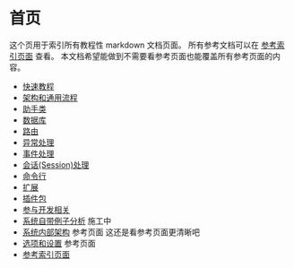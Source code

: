 # 首页

这个页用于索引所有教程性 markdown 文档页面。
所有参考文档可以在 [参考索引页面](ref/index.md) 查看。
本文档希望能做到不需要看参考页面也能覆盖所有参考页面的内容。

- [快速教程](tutorial-quickstart.md)
- [架构和通用流程](tutorial-general.md)
- [助手类](tutorial-helper.md)
- [数据库](tutorial-db.md)
- [路由](tutorial-route.md)
- [异常处理](tutorial-exception.md)
- [事件处理](tutorial-event.md)
- [会话(Session)处理](tutorial-session.md)
- [命令行](tutorial-console.md)
- [扩展](tutorial-extension.md)
- [插件包](tutorial-plugin.md)
- [参与开发相关](tutorial-support.md)
- [系统自带例子分析](tutorial-sample.md) 施工中
- [系统内部架构](ref/index.md) 参考页面 这还是看参考页面更清晰吧
- [选项和设置](ref/options.md) 参考页面
- [参考索引页面](ref/index.md)